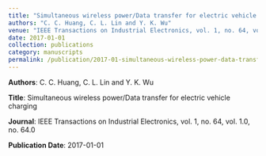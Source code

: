 ```yaml
---
title: "Simultaneous wireless power/Data transfer for electric vehicle charging"
authors: "C. C. Huang, C. L. Lin and Y. K. Wu"
venue: "IEEE Transactions on Industrial Electronics, vol. 1, no. 64, vol. 1.0, no. 64.0"
date: 2017-01-01
collection: publications
category: manuscripts
permalink: /publication/2017-01-simultaneous-wireless-power-data-transfer-for-electric-vehicle-charging
---
```


**Authors**: C. C. Huang, C. L. Lin and Y. K. Wu

**Title**: Simultaneous wireless power/Data transfer for electric vehicle charging

**Journal**: IEEE Transactions on Industrial Electronics, vol. 1, no. 64, vol. 1.0, no. 64.0

**Publication Date**: 2017-01-01
